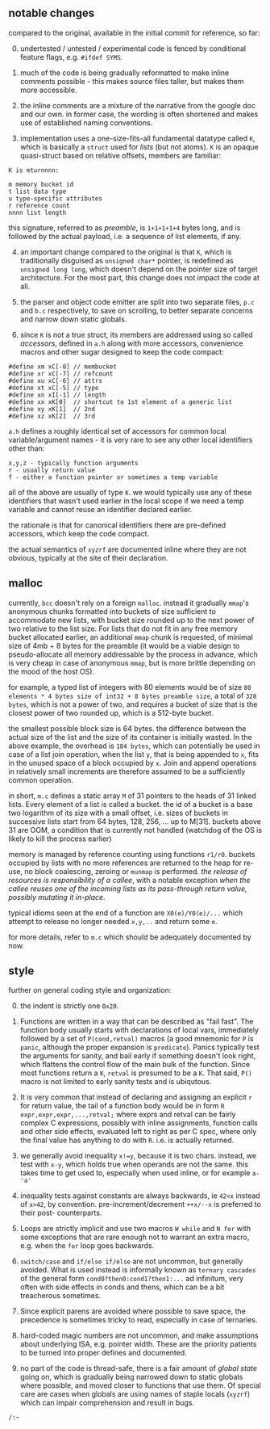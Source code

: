 ## notable changes

compared to the original, available in the initial commit for reference, so far:

0. undertested / untested / experimental code is fenced by conditional feature flags, e.g. `#ifdef SYMS`.

1. much of the code is being gradually reformatted to make inline comments possible - this makes source files taller, but makes them more accessible.

2. the inline comments are a mixture of the narrative from the google doc and our own. in former case, the wording is often shortened and makes use of established naming conventions.

3. implementation uses a one-size-fits-all fundamental datatype called `K`, which is basically a `struct` used for *lists* (but not atoms). `K` is an opaque quasi-struct based on relative offsets, members are familiar:


```
K is mturnnnn:

m memory bucket id
t list data type
u type-specific attributes
r reference count
nnnn list length
```

this signature, referred to as *preamble*, is `1+1+1+1+4` bytes long, and is followed by the actual payload, i.e. a sequence of list elements, if any.

4. an important change compared to the original is that `K`, which is traditionally disguised as `unsigned char*` pointer, is redefined as `unsigned long long`, which doesn't depend on the pointer size of target architecture. For the most part, this change does not impact the code at all.

5. the parser and object code emitter are split into two separate files, `p.c` and `b.c` respectively, to save on scrolling, to better separate concerns and narrow down static globals.

6. since `K` is not a true struct, its members are addressed using so called *accessors*, defined in `a.h` along with more accessors, convenience macros and other sugar designed to keep the code compact:

```
#define xm xC[-8] // membucket
#define xr xC[-7] // refcount
#define xu xC[-6] // attrs
#define xt xC[-5] // type
#define xn xI[-1] // length
#define xx xK[0]  // shortcut to 1st element of a generic list
#define xy xK[1]  // 2nd
#define xz xK[2]  // 3rd
```

`a.h` defines a roughly identical set of accessors for common local variable/argument names - it is very rare to see any other local identifiers other than:

```
x,y,z - typically function arguments
r - usually return value
f - either a function pointer or sometimes a temp variable
```

all of the above are usually of type `K`. we would typically use any of these identifiers that wasn't used earlier in the local scope if we need a temp variable and cannot reuse an identifier declared earlier.

the rationale is that for canonical identifiers there are pre-defined accessors, which keep the code compact.

the actual semantics of `xyzrf` are documented inline where they are not obvious, typically at the site of their declaration.

## malloc

currently, `bcc` doesn't rely on a foreign `malloc`. instead it gradually `mmap`'s  anonymous chunks formatted into buckets of size sufficient to accommodate new lists, with bucket size rounded up to the next power of two relative to the list size. For lists that do not fit in any free memory bucket allocated earlier, an additional `mmap` chunk is requested, of minimal size of 4mb + 8 bytes for the preamble (it would be a viable design to pseudo-allocate all memory addressable by the process in advance, which is very cheap in case of anonymous `mmap`, but is more brittle depending on the mood of the host OS).

for example, a typed list of integers with 80 elements would be of size `80 elements * 4 bytes size of int32 + 8 bytes preamble size`, a total of `328 bytes`, which is not a power of two, and requires a bucket of size that is the closest power of two rounded up, which is a 512-byte bucket.

the smallest possible block size is 64 bytes. the difference between the actual size of the list and the size of its container is initially wasted.  In the above example, the overhead is `184 bytes`, which can potentially be used in case of a list join operation, when the list `y`, that is being appended to `x`, fits in the unused space of a block occupied by `x`. Join and append operations in relatively small increments are therefore assumed to be a sufficiently common operation.

in short, `m.c` defines a static array `M` of 31 pointers to the heads of 31 linked lists. Every element of a list is called a bucket. the id of a bucket is a base two logarithm of its size with a small offset, i.e. sizes of buckets in successive lists start from 64 bytes, 128, 256, ... up to M[31]. buckets above 31 are OOM, a condition that is currently not handled (watchdog of the OS is likely to kill the process earlier)

memory is managed by reference counting using functions `r1/r0`. buckets occupied by lists with no more references are returned to the heap for re-use, no block coalescing, zeroing or `munmap` is performed. *the release of resources is responsibility of a callee*, with a notable exception *when the callee reuses one of the incoming lists as its pass-through return value, possibly mutating it in-place*.

typical idioms seen at the end of a function are `X0(e)/Y0(e)/...` which attempt to release no longer needed `x,y,..` and return some `e`.

for more details, refer to `m.c` which should be adequately documented by now.

## style

further on general coding style and organization:

0. the indent is strictly one `0x20`.

1. Functions are written in a way that can be described as "fail fast". The function body usually starts with declarations of local vars, immediately followed by a set of `P(cond,retval)` macros (a good mnemonic for `P` is `panic`, although the proper expansion is `predicate`). Panics typically test the arguments for sanity, and bail early if something doesn't look right, which flattens the control flow of the main bulk of the function. Since most functions return a `K`, `retval` is presumed to be a `K`. That said, `P()` macro is not limited to early sanity tests and is ubiqutous.

2. It is very common that instead of declaring and assigning an explicit `r` for return value, the tail of a function body would be in form `R expr,expr,expr,...,retval;` where exprs and retval can be fairly complex C expressions, possibly with inline assignments, function calls and other side effects, evaluated left to right as per C spec, where only the final value has anything to do with `R`. i.e. is actually returned.

3. we generally avoid inequality `x!=y`, because it is two chars. instead, we test with `x-y`, which holds true when operands are not the same. this takes time to get used to, especially when used inline, or for example `a-'a'`

4. inequality tests against constants are always backwards, ie `42<x` instead of `x>42`, by convention. pre-increment/decrement `++x/--x` is preferred to their post- counterparts.

5. Loops are strictly implicit and use two macros `W while` and `N for` with some exceptions that are rare enough not to warrant an extra macro, e.g. when the `for` loop goes backwards.

6. `switch/case` and `if/else if/else` are not uncommon, but generally avoided. What is used instead is informally known as `ternary cascades` of the general form `cond0?then0:cond1?then1:...` ad infinitum, very often with side effects in conds and thens, which can be a bit treacherous sometimes.

7. Since explicit parens are avoided where possible to save space, the precedence is sometimes tricky to read, especially in case of ternaries.

8. hard-coded magic numbers are not uncommon, and make assumptions about underlying ISA, e.g. pointer width. These are the priority patients to be turned into proper defines and documented.

9. no part of the code is thread-safe, there is a fair amount of *global state* going on, which is gradually being narrowed down to static globals where possible, and moved closer to functions that use them. Of special care are cases when globals are using names of staple locals (`xyzrf`) which can impair comprehension and result in bugs.


`/:~`
